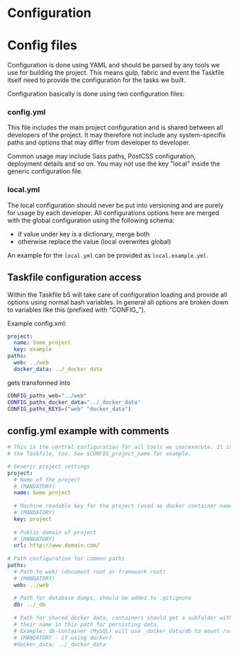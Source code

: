 # Configuration

# Config files

Configuration is done using YAML and should be parsed by any tools we use for building the project. This
means gulp, fabric and event the Taskfile itself need to provide the configuration for the tasks we built.

Configuration basically is done using two configuration files:

### config.yml

This file includes the main project configuration and is shared between all developers of the project.
It may therefore not include any system-specifix paths and options that may differ from developer to
developer.

Common usage may include Sass paths, PostCSS configuration, deployment details and so on. You may not
use the key "local" inside the generic configuration file.

### local.yml

The local configuration should never be put into versioning and are purely for usage by each developer.
All configurations options here are merged with the global configuration using the following schema:

* if value under key is a dictionary, merge both
* otherwise replace the value (local overwrites global)

An example for the `local.yml` can be provided as `local.example.yml`.

## Taskfile configuration access

Within the Taskfile b5 will take care of configuration loading and provide all options using normal bash
variables. In general all options are broken down to variables like this (prefixed with "CONFIG_").

Example config.xml:

```yaml
project:
  name: Some project
  key: example
paths:
  web: ../web
  docker_data: ../_docker_data
```

gets transformed into

```bash
CONFIG_paths_web="../web"
CONFIG_paths_docker_data="../_docker_data"
CONFIG_paths_KEYS=("web" "docker_data")
```

## config.yml example with comments

```yaml
# This is the central configuration for all tools we use/execute. It is parsed inside
# the Taskfile, too. See $CONFIG_project_name for example.

# Generic project settings
project:
  # Name of the project
  # (MANDATORY)
  name: Some project
  
  # Machine readable key for the project (used as docker container name prefix)
  # (MANDATORY)
  key: project
  
  # Public domain of project
  # (MANDATORY)
  url: http://www.domain.com/
  
# Path configuration for common paths
paths:
  # Path to web/ (document root or framework root)
  # (MANDATORY)
  web: ../web
  
  # Path for database dumps, should be added to .gitignore
  db: ../_db
  
  # Path for shared docker data, containers should get a subfolder with
  # their name in this path for persisting data.
  # Example: db-Container (MySQL) will use _docker_data/db to mount /var/lib/mysql
  # (MANDATORY - if using docker)
  #docker_data: ../_docker_data
```
